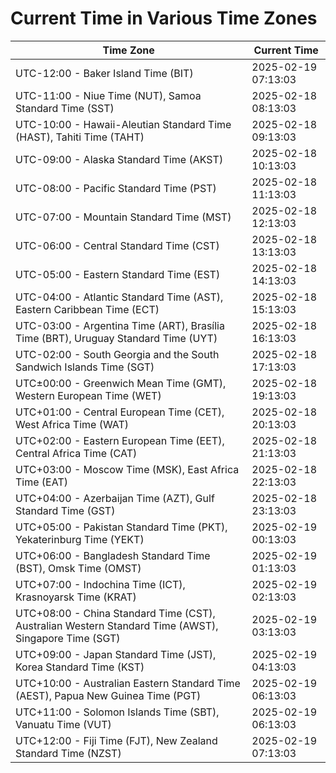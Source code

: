 # Current Time in Various Time Zones

| Time Zone | Current Time |
|-----------|--------------|
| UTC-12:00 - Baker Island Time (BIT) | 2025-02-19 07:13:03 |
| UTC-11:00 - Niue Time (NUT), Samoa Standard Time (SST) | 2025-02-18 08:13:03 |
| UTC-10:00 - Hawaii-Aleutian Standard Time (HAST), Tahiti Time (TAHT) | 2025-02-18 09:13:03 |
| UTC-09:00 - Alaska Standard Time (AKST) | 2025-02-18 10:13:03 |
| UTC-08:00 - Pacific Standard Time (PST) | 2025-02-18 11:13:03 |
| UTC-07:00 - Mountain Standard Time (MST) | 2025-02-18 12:13:03 |
| UTC-06:00 - Central Standard Time (CST) | 2025-02-18 13:13:03 |
| UTC-05:00 - Eastern Standard Time (EST) | 2025-02-18 14:13:03 |
| UTC-04:00 - Atlantic Standard Time (AST), Eastern Caribbean Time (ECT) | 2025-02-18 15:13:03 |
| UTC-03:00 - Argentina Time (ART), Brasília Time (BRT), Uruguay Standard Time (UYT) | 2025-02-18 16:13:03 |
| UTC-02:00 - South Georgia and the South Sandwich Islands Time (SGT) | 2025-02-18 17:13:03 |
| UTC±00:00 - Greenwich Mean Time (GMT), Western European Time (WET) | 2025-02-18 19:13:03 |
| UTC+01:00 - Central European Time (CET), West Africa Time (WAT) | 2025-02-18 20:13:03 |
| UTC+02:00 - Eastern European Time (EET), Central Africa Time (CAT) | 2025-02-18 21:13:03 |
| UTC+03:00 - Moscow Time (MSK), East Africa Time (EAT) | 2025-02-18 22:13:03 |
| UTC+04:00 - Azerbaijan Time (AZT), Gulf Standard Time (GST) | 2025-02-18 23:13:03 |
| UTC+05:00 - Pakistan Standard Time (PKT), Yekaterinburg Time (YEKT) | 2025-02-19 00:13:03 |
| UTC+06:00 - Bangladesh Standard Time (BST), Omsk Time (OMST) | 2025-02-19 01:13:03 |
| UTC+07:00 - Indochina Time (ICT), Krasnoyarsk Time (KRAT) | 2025-02-19 02:13:03 |
| UTC+08:00 - China Standard Time (CST), Australian Western Standard Time (AWST), Singapore Time (SGT) | 2025-02-19 03:13:03 |
| UTC+09:00 - Japan Standard Time (JST), Korea Standard Time (KST) | 2025-02-19 04:13:03 |
| UTC+10:00 - Australian Eastern Standard Time (AEST), Papua New Guinea Time (PGT) | 2025-02-19 06:13:03 |
| UTC+11:00 - Solomon Islands Time (SBT), Vanuatu Time (VUT) | 2025-02-19 06:13:03 |
| UTC+12:00 - Fiji Time (FJT), New Zealand Standard Time (NZST) | 2025-02-19 07:13:03 |

